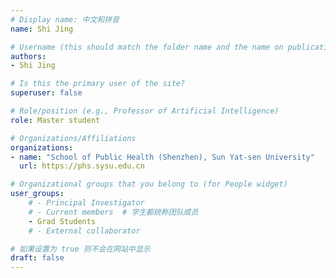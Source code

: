 ```yaml
---
# Display name: 中文和拼音
name: Shi Jing

# Username (this should match the folder name and the name on publications)
authors:
- Shi Jing

# Is this the primary user of the site?
superuser: false

# Role/position (e.g., Professor of Artificial Intelligence)
role: Master student

# Organizations/Affiliations
organizations:
- name: "School of Public Health (Shenzhen), Sun Yat-sen University" 
  url: https://phs.sysu.edu.cn

# Organizational groups that you belong to (for People widget)
user_groups:
    # - Principal Investigator
    # - Current members  # 学生都统称团队成员
    - Grad Students
    # - External collaborator

# 如果设置为 true 则不会在网站中显示
draft: false
---
```





